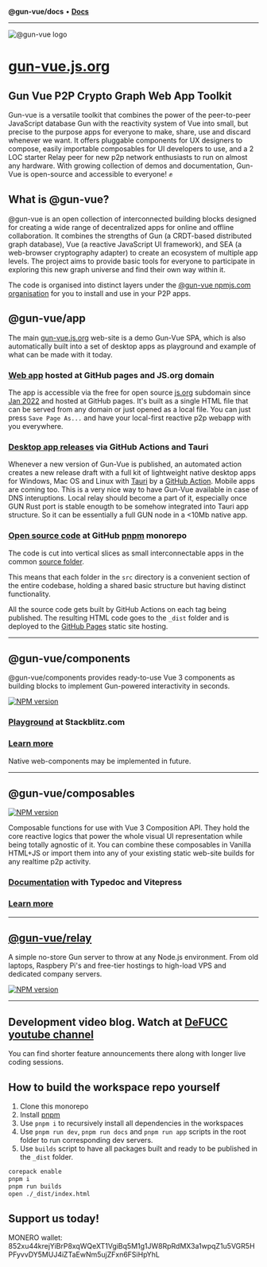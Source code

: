 **@gun-vue/docs** • [**Docs**](globals.md)

---

![@gun-vue logo](https://gun-vue.js.org/media/gun-vue-logo.svg)

# [gun-vue.js.org](https://gun-vue.js.org)

## Gun Vue P2P Crypto Graph Web App Toolkit

Gun-vue is a versatile toolkit that combines the power of the peer-to-peer JavaScript database Gun with the reactivity system of Vue into small, but precise to the purpose apps for everyone to make, share, use and discard whenever we want. It offers pluggable components for UX designers to compose, easily importable composables for UI developers to use, and a 2 LOC starter Relay peer for new p2p network enthusiasts to run on almost any hardware. With growing collection of demos and documentation, Gun-Vue is open-source and accessible to everyone! ✊

## What is @gun-vue?

@gun-vue is an open collection of interconnected building blocks designed for creating a wide range of decentralized apps for online and offline collaboration. It combines the strengths of Gun (a CRDT-based distributed graph database), Vue (a reactive JavaScript UI framework), and SEA (a web-browser cryptography adapter) to create an ecosystem of multiple app levels. The project aims to provide basic tools for everyone to participate in exploring this new graph universe and find their own way within it.

The code is organised into distinct layers under the [@gun-vue npmjs.com organisation](https://www.npmjs.com/org/gun-vue) for you to install and use in your P2P apps.

## @gun-vue/app

The main [gun-vue.js.org](https://gun-vue.js.org) web-site is a demo Gun-Vue SPA, which is also automatically built into a set of desktop apps as playground and example of what can be made with it today.

### [Web app](https://gun-vue.js.org) hosted at GitHub pages and JS.org domain

The app is accessible via the free for open source [js.org](https://js.org) subdomain since [Jan 2022](https://github.com/js-org/js.org/commit/56a145bb39e53c6d63edf63b26d331cf30c35061) and hosted at GitHub pages. It's built as a single HTML file that can be served from any domain or just opened as a local file. You can just press `Save Page As...` and have your local-first reactive p2p webapp with you everywhere.

### [Desktop app releases](https://github.com/DeFUCC/gun-vue/releases) via GitHub Actions and Tauri

Whenever a new version of Gun-Vue is published, an automated action creates a new release draft with a full kit of lightweight native desktop apps for Windows, Mac OS and Linux with [Tauri](https://tauri.app) by a [GitHub Action](https://github.com/DeFUCC/gun-vue/actions/workflows/tauri.yml). Mobile apps are coming too. This is a very nice way to have Gun-Vue available in case of DNS interuptions. Local relay should become a part of it, especially once GUN Rust port is stable enougth to be somehow integrated into Tauri app structure. So it can be essentially a full GUN node in a <10Mb native app.

### [Open source code](https://github.com/DeFUCC/gun-vue/tree/master/src) at GitHub [pnpm](https://pnpm.io) monorepo

The code is cut into vertical slices as small interconnectable apps in the common [source folder](https://github.com/DeFUCC/gun-vue/tree/master/src).

This means that each folder in the `src` directory is a convenient section of the entire codebase, holding a shared basic structure but having distinct functionality.

All the source code gets built by GitHub Actions on each tag being published. The resulting HTML code goes to the `_dist` folder and is deployed to the [GitHub Pages](https://github.com/DeFUCC/gun-vue/tree/gh-pages) static site hosting.

---

## @gun-vue/components

@gun-vue/components provides ready-to-use Vue 3 components as building blocks to implement Gun-powered interactivity in seconds.

<a href="https://www.npmjs.com/package/@gun-vue/components" target="_blank"><img src="https://img.shields.io/npm/v/@gun-vue/components?color=E23C92&logo=npm&style=for-the-badge" alt="NPM version"></a>

### [Playground](https://stackblitz.com/edit/gun-vue) at Stackblitz.com

### [Learn more](https://github.com/DeFUCC/gun-vue/tree/master/components)

Native web-components may be implemented in future.

---

## @gun-vue/composables

<a href="https://www.npmjs.com/package/@gun-vue/composables" target="_blank"><img src="https://img.shields.io/npm/v/@gun-vue/composables?color=E23C92&logo=npm&style=for-the-badge" alt="NPM version"></a>

Composable functions for use with Vue 3 Composition API. They hold the core reactive logics that power the whole visual UI representation while being totally agnostic of it. You can combine these composables in Vanilla HTML+JS or import them into any of your existing static web-site builds for any realtime p2p activity.

### [Documentation](https://gun-vue.js.org/composables) with Typedoc and Vitepress

### [Learn more](https://github.com/DeFUCC/gun-vue/tree/master/composables)

---

## [@gun-vue/relay](https://github.com/DeFUCC/gun-vue/tree/master/relay)

A simple no-store Gun server to throw at any Node.js environment. From old laptops, Raspbery Pi's and free-tier hostings to high-load VPS and dedicated company servers.

<a href="https://www.npmjs.com/package/@gun-vue/relay" target="__blank"><img src="https://img.shields.io/npm/v/@gun-vue/relay?color=E23C92&logo=npm&style=for-the-badge" alt="NPM version"></a>

---

## Development video blog. Watch at [DeFUCC youtube channel](https://www.youtube.com/watch?v=gwZUQcCp01U&list=PLncuCCb2zjt6wmlSNLiK1lZl150qX-rAw)

You can find shorter feature announcements there along with longer live coding sessions.

## How to build the workspace repo yourself

1. Clone this monorepo
2. Install [pnpm](https://pnpm.io/installation)
3. Use `pnpm i` to recursively install all dependencies in the workspaces
4. Use `pnpm run dev`, `pnpm run docs` and `pnpm run app` scripts in the root folder to run corresponding dev servers.
5. Use `builds` script to have all packages built and ready to be published in the `_dist` folder.

```bash
corepack enable
pnpm i
pnpm run builds
open ./_dist/index.html
```

## Support us today!

MONERO wallet: 852xu44krejYiBrP8xqWQeXT1VgiBq5M1g1JW8RpRdMX3a1wpqZ1u5VGR5HPFyvvDY5MUJ4iZTaEwNm5ujZFxn6FSiHpYhL
